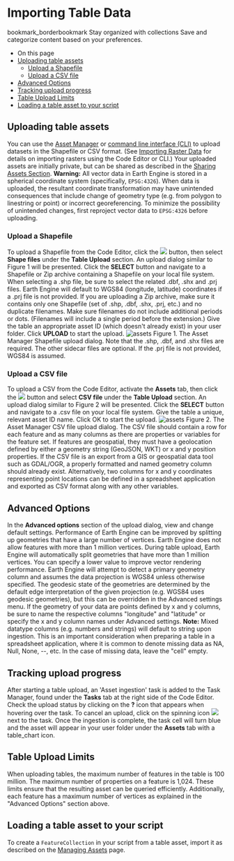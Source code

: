 
#  Importing Table Data 
bookmark_borderbookmark Stay organized with collections  Save and categorize content based on your preferences.
  * On this page
  * [Uploading table assets](https://developers.google.com/earth-engine/guides/table_upload#uploading-table-assets)
    * [Upload a Shapefile](https://developers.google.com/earth-engine/guides/table_upload#upload-a-shapefile)
    * [Upload a CSV file](https://developers.google.com/earth-engine/guides/table_upload#upload-a-csv-file)
  * [Advanced Options](https://developers.google.com/earth-engine/guides/table_upload#advanced-options)
  * [Tracking upload progress](https://developers.google.com/earth-engine/guides/table_upload#tracking-upload-progress)
  * [Table Upload Limits](https://developers.google.com/earth-engine/guides/table_upload#table-upload-limits)
  * [Loading a table asset to your script](https://developers.google.com/earth-engine/guides/table_upload#loading-a-table-asset-to-your-script)


## Uploading table assets
You can use the [Asset Manager](https://developers.google.com/earth-engine/guides/asset_manager) or [command line interface (CLI)](https://developers.google.com/earth-engine/guides/command_line#upload) to upload datasets in the Shapefile or CSV format. (See [Importing Raster Data](https://developers.google.com/earth-engine/guides/image_upload) for details on importing rasters using the Code Editor or CLI.) Your uploaded assets are initially private, but can be shared as described in the [Sharing Assets Section](https://developers.google.com/earth-engine/guides/asset_manager#sharing-assets).
**Warning:** All vector data in Earth Engine is stored in a spherical coordinate system (specifically, `EPSG:4326`). When data is uploaded, the resultant coordinate transformation may have unintended consequences that include change of geometry type (e.g. from polygon to linestring or point) or incorrect georeferencing. To minimize the possibility of unintended changes, first reproject vector data to `EPSG:4326` before uploading. 
### Upload a Shapefile
To upload a Shapefile from the Code Editor, click the ![](https://developers.google.com/static/earth-engine/images/Asset_manager_new_button.png) button, then select **Shape files** under the **Table Upload** section. An upload dialog similar to Figure 1 will be presented. Click the **SELECT** button and navigate to a Shapefile or Zip archive containing a Shapefile on your local file system. When selecting a .shp file, be sure to select the related .dbf, .shx and .prj files. Earth Engine will default to WGS84 (longitude, latitude) coordinates if a .prj file is not provided. If you are uploading a Zip archive, make sure it contains only one Shapefile (set of .shp, .dbf, .shx, .prj, etc.) and no duplicate filenames. Make sure filenames do not include additional periods or dots. (Filenames will include a single period before the extension.)
Give the table an appropriate asset ID (which doesn't already exist) in your user folder. Click **UPLOAD** to start the upload.
![assets](https://developers.google.com/static/earth-engine/images/Asset_manager_shp_upload.png) Figure 1. The Asset Manager Shapefile upload dialog. Note that the .shp, .dbf, and .shx files are required. The other sidecar files are optional. If the .prj file is not provided, WGS84 is assumed.
### Upload a CSV file
To upload a CSV from the Code Editor, activate the **Assets** tab, then click the ![](https://developers.google.com/static/earth-engine/images/Asset_manager_new_button.png) button and select **CSV file** under the **Table Upload** section. An upload dialog similar to Figure 2 will be presented. Click the **SELECT** button and navigate to a .csv file on your local file system. Give the table a unique, relevant asset ID name. Click OK to start the upload.
![assets](https://developers.google.com/static/earth-engine/images/Asset_manager_csv_upload.png) Figure 2. The Asset Manager CSV file upload dialog.
The CSV file should contain a row for each feature and as many columns as there are properties or variables for the feature set. If features are geospatial, they must have a geolocation defined by either a geometry string (GeoJSON, WKT) or x and y position properties. If the CSV file is an export from a GIS or geospatial data tool such as GDAL/OGR, a properly formatted and named geometry column should already exist. Alternatively, two columns for x and y coordinates representing point locations can be defined in a spreadsheet application and exported as CSV format along with any other variables. 
## Advanced Options
In the **Advanced options** section of the upload dialog, view and change default settings. Performance of Earth Engine can be improved by splitting up geometries that have a large number of vertices. Earth Engine does not allow features with more than 1 million vertices. During table upload, Earth Engine will automatically split geometries that have more than 1 million vertices. You can specify a lower value to improve vector rendering performance. 
Earth Engine will attempt to detect a primary geometry column and assumes the data projection is WGS84 unless otherwise specified. The geodesic state of the geometries are determined by the default edge interpretation of the given projection (e.g. WGS84 uses geodesic geometries), but this can be overridden in the Advanced settings menu. If the geometry of your data are points defined by x and y columns, be sure to name the respective columns "longitude" and "latitude" or specify the x and y column names under Advanced settings. 
**Note:** Mixed datatype columns (e.g. numbers and strings) will default to string upon ingestion. This is an important consideration when preparing a table in a spreadsheet application, where it is common to denote missing data as NA, Null, None, --, etc. In the case of missing data, leave the "cell" empty.
## Tracking upload progress
After starting a table upload, an 'Asset ingestion' task is added to the Task Manager, found under the **Tasks** tab at the right side of the Code Editor. Check the upload status by clicking on the **?** icon that appears when hovering over the task. To cancel an upload, click on the spinning icon ![](https://developers.google.com/static/earth-engine/images/Playground_button_running.gif) next to the task. Once the ingestion is complete, the task cell will turn blue and the asset will appear in your user folder under the **Assets** tab with a table_chart icon. 
## Table Upload Limits
When uploading tables, the maximum number of features in the table is 100 million. The maximum number of properties on a feature is 1,024. These limits ensure that the resulting asset can be queried efficiently. Additionally, each feature has a maximum number of vertices as explained in the "Advanced Options" section above. 
## Loading a table asset to your script
To create a `FeatureCollection` in your script from a table asset, import it as described on the [Managing Assets](https://developers.google.com/earth-engine/guides/asset_manager#importing-assets-to-your-script) page.
